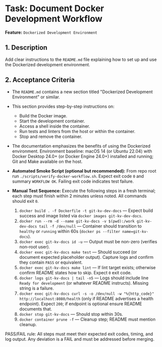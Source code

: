 # Task: Document Docker Development Workflow

**Feature:** `Dockerized Development Environment`

## 1. Description

Add clear instructions to the `README.md` file explaining how to set up and use the Dockerized development environment.

## 2. Acceptance Criteria

- The `README.md` contains a new section titled "Dockerized Development Environment" or similar.
- This section provides step-by-step instructions on:
  - Build the Docker image.
  - Start the development container.
  - Access a shell inside the container.
  - Run tests and linters from the host or within the container.
  - Stop and remove the container.
- The documentation emphasizes the benefits of using the Dockerized environment.
Environment baseline: macOS 14 (or Ubuntu 22.04) with Docker Desktop 24.0+ (or Docker Engine 24.0+) installed and running; Git and Make available on the host.

- **Automated Smoke Script (optional but recommended):** From repo root run `./scripts/verify-docker-workflow.sh`. Expect exit code `0` and summary `WORKFLOW OK`. Failing exit code indicates test failure.
- **Manual Test Sequence:** Execute the following steps in a fresh terminal; each step must finish within 2 minutes unless noted. All commands should exit `0`.
  1. `docker build . -f Dockerfile -t git-kv-dev-docs` — Expect build success and image listed via `docker images git-kv-dev-docs`.
  2. `docker run --rm -d --name git-kv-docs -v $(pwd):/work git-kv-dev-docs tail -f /dev/null` — Container should transition to `healthy` or `running` within 60s (`docker ps --filter name=git-kv-docs`).
  3. `docker exec git-kv-docs id -u` — Output must be non-zero (verifies non-root user).
  4. `docker exec git-kv-docs make test` — Should succeed (or document expected placeholder output). Capture logs and confirm they contain `PASS` or equivalent.
  5. `docker exec git-kv-docs make lint` — If lint target exists; otherwise confirm README states how to skip. Expect `0` exit code.
  6. `docker logs git-kv-docs | tail -n5` — Logs should include line `Ready for development` (or whatever README instructs). Missing string is a failure.
  7. `docker exec git-kv-docs curl -s -o /dev/null -w "%{http_code}" http://localhost:8080/health` (only if README advertises a health endpoint). Expect `200`; if endpoint is optional ensure README documents that.
  8. `docker stop git-kv-docs` — Should stop within 30s.
  9. `docker container prune -f` — Cleanup step; README must mention cleanup.

PASS/FAIL rule: All steps must meet their expected exit codes, timing, and log output. Any deviation is a FAIL and must be addressed before merging.
